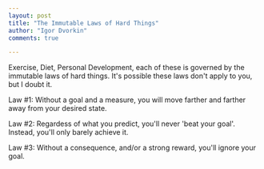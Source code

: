 ```yaml
--- 
layout: post
title: "The Immutable Laws of Hard Things"
author: "Igor Dvorkin"
comments: true

---
```



Exercise, Diet, Personal Development, each of these is governed by the immutable laws of hard things. It's possible these laws don't apply to you, but I doubt it.

Law #1: Without a goal and a measure, you will move farther and farther away from your desired state.

Law #2: Regardess of what you predict, you'll never 'beat your goal'. Instead, you'll only barely achieve it.

Law #3: Without a consequence, and/or a strong reward, you'll ignore your goal.
